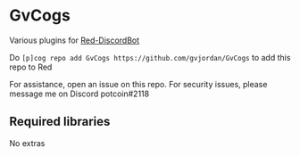 # GvCogs

Various plugins for [Red-DiscordBot](https://github.com/Twentysix26/Red-DiscordBot)

Do `[p]cog repo add GvCogs https://github.com/gvjordan/GvCogs` to add this repo to Red

For assistance, open an issue on this repo. For security issues, please message me on Discord potcoin#2118

## Required libraries

No extras
